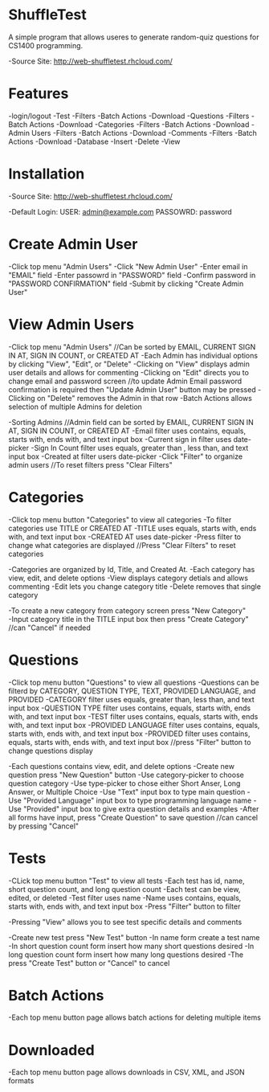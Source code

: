 ShuffleTest
===========

A simple program that allows useres to generate random-quiz questions for
CS1400 programming. 

-Source Site: http://web-shuffletest.rhcloud.com/

Features
===========

-login/logout
-Test
  -Filters
  -Batch Actions
  -Download
-Questions
  -Filters
  -Batch Actions
  -Download
-Categories
  -Filters
  -Batch Actions
  -Download
-Admin Users
  -Filters
  -Batch Actions
  -Download
-Comments
  -Filters
  -Batch Actions
  -Download
-Database
  -Insert
  -Delete
  -View

Installation
=============

-Source Site: http://web-shuffletest.rhcloud.com/

-Default Login: 
	USER:     admin@example.com
	PASSOWRD: password

Create Admin User
=================
  -Click top menu "Admin Users"
  -Click "New Admin User"
  -Enter email in "EMAIL" field
  -Enter passowrd in "PASSWORD" field
  -Confirm password in "PASSWORD CONFIRMATION" field
  -Submit by clicking "Create Admin User"

View Admin Users
================
  -Click top menu "Admin Users"
    //Can be sorted by EMAIL, CURRENT SIGN IN AT, SIGN IN COUNT, or CREATED AT 
  -Each Admin has individual options  by clicking "View", "Edit", or "Delete" 
  -Clicking on "View" displays admin user details and allows for commenting
  -Clicking on "Edit" directs you to change email and password screen
    //to update Admin Email password confirmation is required then "Update Admin      User" button may be pressed
  -Clicking on "Delete" removes the Admin in that row
  -Batch Actions allows selection of multiple Admins for deletion

  -Sorting Admins
    //Admin field can be sorted by EMAIL, CURRENT SIGN IN AT, SIGN IN COUNT, or       CREATED AT 
    -Email filter uses contains, equals, starts with, ends with, and text input      box
    -Current sign in filter uses date-picker
    -Sign In Count filter uses equals, greater than , less than, and text input      box
    -Created at filter users date-picker 
    -Click "Filter" to organize admin users
     //To reset filters press "Clear Filters" 

Categories
=============
  -Click top menu button "Categories" to view all categories
  -To filter categories use TITLE or CREATED AT
    -TITLE uses equals, starts with, ends with, and text input box
    -CREATED AT uses date-picker
  -Press filter to change what categories are displayed
   //Press "Clear Filters" to reset categories

  -Categories are organized by Id, Title, and Created At. 
  -Each category has view, edit, and delete options
    -View displays category detials and allows commenting
    -Edit lets you change category title 
    -Delete removes that single category

  -To create a new category from category screen press "New Category"  
    -Input category title in the TITLE input box then press "Create Category"
     //can "Cancel" if needed

Questions
============
  -Click top menu button "Questions" to view all questions
  -Questions can be filterd by CATEGORY, QUESTION TYPE, TEXT, PROVIDED LANGUAGE,   and PROVIDED
  -CATEGORY filter uses equals, greater than, less than, and text input box
  -QUESTION TYPE filter uses contains, equals, starts with, ends with, and text    input box
  -TEST filter uses contains, equals, starts with, ends with, and text input box
  -PROVIDED LANGUAGE filter uses contains, equals, starts with, ends with, and     text input box
  -PROVIDED filter uses contains, equals, starts with, ends with, and text input   box
   //press "Filter" button to change questions display
 
  -Each questions contains view, edit, and delete options
  -Create new question press "New Question" button
    -Use category-picker to choose question category
    -Use type-picker to chose either Short Anser, Long Answer, or Multiple Choice
    -Use "Text" input box to type main question
    -Use "Provided Language" input box to type programming language name
    -Use "Provided" input box to give extra question details and examples
    -After all forms have input, press "Create Question" to save question
     //can cancel by pressing "Cancel"

Tests
===========
  -CLick top menu button "Test" to view all tests
  -Each test has id, name, short question count, and long question count
  -Each test can be view, edited, or deleted
  -Test filter uses name
    -Name uses contains, equals, starts with, ends with, and text input box
    -Press "Filter" button to filter

  -Pressing "View" allows you to see test specific details and comments

  -Create new test press "New Test" button
    -In name form create a test name
    -In short question count form insert how many short questions desired
    -In long question count form insert how many long questions desired
    -The press "Create Test" button or "Cancel" to cancel
    
Batch Actions
==============
  -Each top menu button page allows batch actions for deleting multiple items 

Downloaded
==============
  -Each top menu button page allows downloads in CSV, XML, and JSON formats

